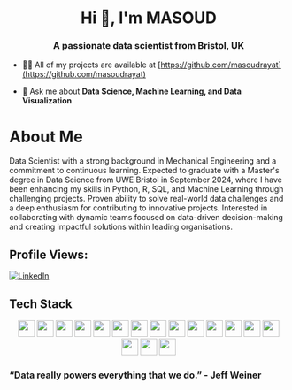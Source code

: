 <h1 align="center">Hi 👋, I'm MASOUD</h1>
<h3 align="center">A passionate data scientist from Bristol, UK</h3>

- 👨‍💻 All of my projects are available at [https://github.com/masoudrayat](https://github.com/masoudrayat)

- 💬 Ask me about **Data Science, Machine Learning, and Data Visualization**

# About Me
Data Scientist with a strong background in Mechanical Engineering and a commitment to continuous learning. Expected to graduate with a Master's degree in Data Science from UWE Bristol in September 2024, where I have been enhancing my skills in Python, R, SQL, and Machine Learning through challenging projects. Proven ability to solve real-world data challenges and a deep enthusiasm for contributing to innovative projects. Interested in collaborating with dynamic teams focused on data-driven decision-making and creating impactful solutions within leading organisations.

## Profile Views:
[![LinkedIn](https://img.shields.io/badge/LinkedIn-blue)](https://www.linkedin.com/in/masoudrayat)

## Tech Stack

<p align="center">
  <img src="https://img.shields.io/badge/Python-3776AB?style=for-the-badge&logo=python&logoColor=white" height="30">
  <img src="https://img.shields.io/badge/R-276DC3?style=for-the-badge&logo=r&logoColor=white" height="30">
  <img src="https://img.shields.io/badge/RStudio-75AADB?style=for-the-badge&logo=rstudio&logoColor=white" height="30">
  <img src="https://img.shields.io/badge/MySQL-4479A1?style=for-the-badge&logo=mysql&logoColor=white" height="30">
  <img src="https://img.shields.io/badge/SQL-000000?style=for-the-badge&logo=postgresql&logoColor=white" height="30">
  <img src="https://img.shields.io/badge/MongoDB-47A248?style=for-the-badge&logo=mongodb&logoColor=white" height="30">
  <img src="https://img.shields.io/badge/Pandas-150458?style=for-the-badge&logo=pandas&logoColor=white" height="30">
  <img src="https://img.shields.io/badge/NumPy-013243?style=for-the-badge&logo=numpy&logoColor=white" height="30">
  <img src="https://img.shields.io/badge/Matplotlib-3776AB?style=for-the-badge&logo=matplotlib&logoColor=white" height="30">
  <img src="https://img.shields.io/badge/Seaborn-3776AB?style=for-the-badge&logo=seaborn&logoColor=white" height="30">
  <img src="https://img.shields.io/badge/Plotly-3F4F75?style=for-the-badge&logo=plotly&logoColor=white" height="30">
  <img src="https://img.shields.io/badge/PyTorch-EE4C2C?style=for-the-badge&logo=pytorch&logoColor=white" height="30">
  <img src="https://img.shields.io/badge/scikit--learn-F7931E?style=for-the-badge&logo=scikitlearn&logoColor=white" height="30">
  <img src="https://img.shields.io/badge/SciPy-8CAAE6?style=for-the-badge&logo=scipy&logoColor=white" height="30">
  <img src="https://img.shields.io/badge/Google%20Colab-F9AB00?style=for-the-badge&logo=googlecolab&logoColor=white" height="30">
  <img src="https://img.shields.io/badge/Visual%20Studio%20Code-007ACC?style=for-the-badge&logo=visualstudiocode&logoColor=white" height="30">
  <img src="https://img.shields.io/badge/Jupyter-F37626?style=for-the-badge&logo=jupyter&logoColor=white" height="30">
</p>


### “Data really powers everything that we do.” - Jeff Weiner





